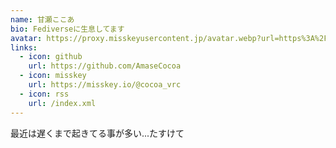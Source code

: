 ```yaml
---
name: 甘瀬ここあ
bio: Fediverseに生息してます
avatar: https://proxy.misskeyusercontent.jp/avatar.webp?url=https%3A%2F%2Fmedia.misskeyusercontent.jp%2Fio%2F15075520-9540-4b02-9657-18a5e40bae29.png&avatar=1
links:
  - icon: github
    url: https://github.com/AmaseCocoa
  - icon: misskey
    url: https://misskey.io/@cocoa_vrc
  - icon: rss
    url: /index.xml
---
```

最近は遅くまで起きてる事が多い...たすけて
